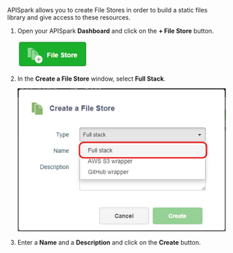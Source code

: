 APISpark allows you to create File Stores in order to build a static files library and give access to these resources.

1. Open your APISpark **Dashboard** and click on the **+ File Store** button.

	![+File Store](images/01.jpg "+File Store")

2. In the **Create a File Store** window, select **Full Stack**.

	![Create File Store](images/02.jpg "Create File Store")

3. Enter a **Name** and a **Description** and click on the **Create** button.
